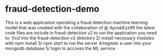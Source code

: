 # fraud-detection-demo
This is a web application operating a fraud detection machine learning model  that was created with the collaboration of @	AyoubEzz99
the latest code files are include in fraud-detection v2
to run the application you need to:
1/cd into the fraud-detection v2 directory
2/ install necessary modules with npm install
3/ npm start to run the server
4/register a user into your mongodb database 
5/ login to acccess the ML service
